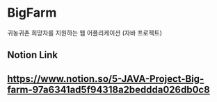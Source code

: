 # BigFarm
귀농귀촌 희망자를 지원하는 웹 어플리케이션 (자바 프로젝트)

## Notion Link
<https://www.notion.so/5-JAVA-Project-Big-farm-97a6341ad5f94318a2beddda026db0c8>
---
